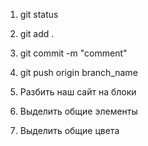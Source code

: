 1. git status
2. git add .
3. git commit -m "comment"
4. git push origin branch_name

1. Разбить наш сайт на блоки
2. Выделить общие элементы
3. Выделить общие цвета